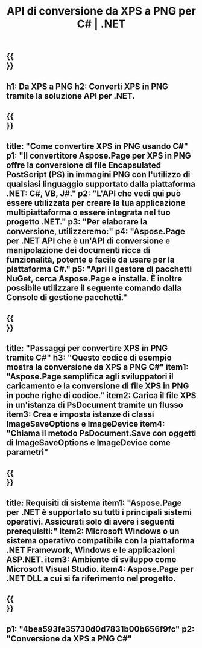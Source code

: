 ﻿---
translation: true
template: /_templates/_conversion-child-net.md
title: API di conversione da XPS a PNG per C# |  .NET
url: /net/conversion/xps-to-png/
description: Codice di esempio per la conversione C# da XPS a PNG. Utilizzare il codice di esempio API per la conversione batch di file XPS in PNG all'interno di VB.NET, Asp.NET o qualsiasi applicazione basata su .NET.
informat: XPS
outformat: PNG
otherformats: XPS EPS
---

{{<section banner>}}
---
h1: Da XPS a PNG
h2: Converti XPS in PNG tramite la soluzione API per .NET.
---

{{<section overview>}}
---
title: "Come convertire XPS in PNG usando C#"
p1: "Il convertitore Aspose.Page per XPS in PNG offre la conversione di file Encapsulated PostScript (PS) in immagini PNG con l'utilizzo di qualsiasi linguaggio supportato dalla piattaforma .NET: C#, VB, J#."
p2: "L'API che vedi qui può essere utilizzata per creare la tua applicazione multipiattaforma o essere integrata nel tuo progetto .NET."
p3: "Per elaborare la conversione, utilizzeremo:"
p4: "Aspose.Page per .NET API che è un'API di conversione e manipolazione dei documenti ricca di funzionalità, potente e facile da usare per la piattaforma C#."
p5: "Apri il gestore di pacchetti NuGet, cerca Aspose.Page e installa. È inoltre possibile utilizzare il seguente comando dalla Console di gestione pacchetti."
---

{{<section feature1>}}
---
title: "Passaggi per convertire XPS in PNG tramite C#"
h3: "Questo codice di esempio mostra la conversione da XPS a PNG C#"
item1: "Aspose.Page semplifica agli sviluppatori il caricamento e la conversione di file XPS in PNG in poche righe di codice."
item2: Carica il file XPS in un'istanza di PsDocument tramite un flusso
item3: Crea e imposta istanze di classi ImageSaveOptions e ImageDevice
item4: "Chiama il metodo PsDocument.Save con oggetti di ImageSaveOptions e ImageDevice come parametri"
---

{{<section feature2>}}
---
title: Requisiti di sistema
item1: "Aspose.Page per .NET è supportato su tutti i principali sistemi operativi. Assicurati solo di avere i seguenti prerequisiti:"
item2: Microsoft Windows o un sistema operativo compatibile con la piattaforma .NET Framework, Windows e le applicazioni ASP.NET.
item3: Ambiente di sviluppo come Microsoft Visual Studio.
item4: Aspose.Page per .NET DLL a cui si fa riferimento nel progetto.
---

{{<section gist>}}
---
p1: "4bea593fe35730d0d7831b00b656f9fc"
p2: "Conversione da XPS a PNG C#"
---
